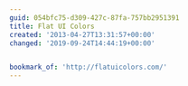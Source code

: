 ```yaml
---
guid: 054bfc75-d309-427c-87fa-757bb2951391
title: Flat UI Colors
created: '2013-04-27T13:31:57+00:00'
changed: '2019-09-24T14:44:19+00:00'


bookmark_of: 'http://flatuicolors.com/'
---
```





